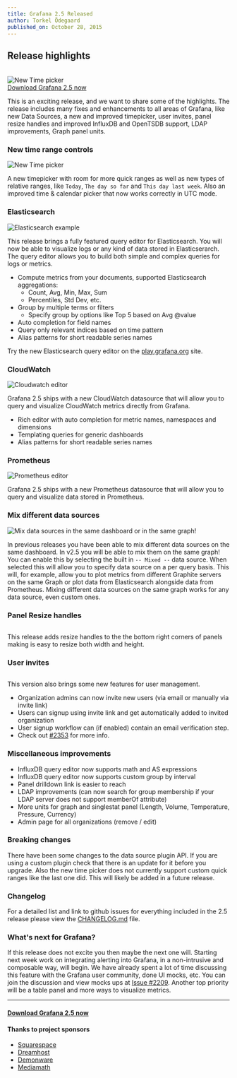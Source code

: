 ```yaml
---
title: Grafana 2.5 Released
author: Torkel Ödegaard
published_on: October 28, 2015
---
```


## Release highlights
<br>
<img class="no-shadow" src="/assets/img/blog/grafana_2_5_graphic.png" alt="New Time picker">

<div class="text-center">
  <a class="button secondary radius hollow" href="/download">Download Grafana 2.5 now</a>
</div>

This is an exciting release, and we want to share some of the highlights. The release includes many
fixes and enhancements to all areas of Grafana, like new Data Sources, a new and improved timepicker,
user invites, panel resize handles and improved InfluxDB and OpenTSDB support, LDAP improvements, Graph
panel units.

### New time range controls
<img src="/assets/img/features/timepicker.png" alt="New Time picker">

A new timepicker with room for more quick ranges as well as new types of relative ranges, like `Today`,
`The day so far` and `This day last week`. Also an improved time & calendar picker that now works
correctly in UTC mode.

### Elasticsearch

<img src="/assets/img/features/elasticsearch_metrics_ex1.png" alt="Elasticsearch example">
<br>

This release brings a fully featured query editor for Elasticsearch. You will now be able to visualize
logs or any kind of data stored in Elasticserarch. The query editor allows you to build both simple
and complex queries for logs or metrics.

- Compute metrics from your documents, supported Elasticsearch aggregations:
  - Count, Avg, Min, Max, Sum
  - Percentiles, Std Dev, etc.
- Group by multiple terms or filters
  - Specify group by options like Top 5 based on Avg @value
- Auto completion for field names
- Query only relevant indices based on time pattern
- Alias patterns for short readable series names

Try the new Elasticsearch query editor on the [play.grafana.org](http://play.grafana.org/dashboard/db/elasticsearch-metrics) site.

### CloudWatch

<img src="/assets/img/features/cloudwatch.png" alt="Cloudwatch editor">

Grafana 2.5 ships with a new CloudWatch datasource that will allow you to query and visualize CloudWatch
metrics directly from Grafana.

- Rich editor with auto completion for metric names, namespaces and dimensions
- Templating queries for generic dashboards
- Alias patterns for short readable series names

### Prometheus

<img src="/assets/img/features/prometheus_editor.png" alt="Prometheus editor">

Grafana 2.5 ships with a new Prometheus datasource that will allow you to query and visualize data
stored in Prometheus.


### Mix different data sources
<img src="/assets/img/features/mixed_data.png" alt="Mix data sources in the same dashboard or in the same graph!">

In previous releases you have been able to mix different data sources on the same dashboard. In v2.5 you
will be able to mix them on the same graph! You can enable this by selecting the built in `-- Mixed --` data source.
When selected this will allow you to specify data source on a per query basis. This will, for example, allow you
to plot metrics from different Graphite servers on the same Graph or plot data from Elasticsearch alongside
data from Prometheus. Mixing different data sources on the same graph works for any data source, even custom ones.

### Panel Resize handles
<img src="/assets/img/features/panel_resize.gif" alt="">

This release adds resize handles to the the bottom right corners of panels making is easy to resize both width and height.

### User invites
<img src="/assets/img/features/org_invite.png" alt="">

This version also brings some new features for user management.

- Organization admins can now invite new users (via email or manually via invite link)
- Users can signup using invite link and get automatically added to invited organization
- User signup workflow can (if enabled) contain an email verification step.
- Check out [#2353](https://github.com/grafana/grafana/issues/2353) for more info.

### Miscellaneous improvements

- InfluxDB query editor now supports math and AS expressions
- InfluxDB query editor now supports custom group by interval
- Panel drilldown link is easier to reach
- LDAP improvements (can now search for group membership if your LDAP server does not support memberOf attribute)
- More units for graph and singlestat panel (Length, Volume, Temperature, Pressure, Currency)
- Admin page for all organizations (remove / edit)

### Breaking changes
There have been some changes to the data source plugin API. If you are using a custom plugin check that there is an update for it before you upgrade. Also
the new time picker does not currently support custom quick ranges like the last one did. This will likely be added in a
future release.

### Changelog
For a detailed list and link to github issues for everything included in the 2.5 release please
view the [CHANGELOG.md](https://github.com/grafana/grafana/blob/master/CHANGELOG.md) file.

### What's next for Grafana?
If this release does not excite you then maybe the next one will. Starting next week work on integrating
alerting into Grafana, in a non-intrusive and composable way, will begin. We have already spent a lot of
time discussing this feature with the Grafana user community, done UI mocks, etc. You can join the
discussion and view mocks ups at [Issue #2209](https://github.com/grafana/grafana/issues/2209). Another top
priority will be a table panel and more ways to visualize metrics.

- - -

#### <a href="http://grafana.org/download">Download Grafana 2.5 now</a>

#### Thanks to project sponsors
* [Squarespace](http://www.squarespace.com)
* [Dreamhost](http://www.dreamhost.com)
* [Demonware](http://www.demonware.net)
* [Mediamath](https://developer.mediamath.com/OpenSource)


